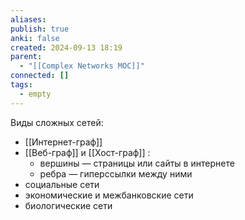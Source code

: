 ```yaml
---
aliases: 
publish: true
anki: false
created: 2024-09-13 18:19
parent:
  - "[[Complex Networks MOC]]"
connected: []
tags:
  - empty
---
```


Виды сложных сетей:
- [[Интернет-граф]]
- [[Веб-граф]] и [[Хост-граф]] :
	- вершины — страницы или сайты в интернете
	- ребра — гиперссылки между ними
- социальные сети
- экономические и межбанковские сети
- биологические сети
